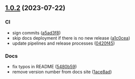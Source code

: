 ## [1.0.2](https://github.com/0x464e/slideshow-video/compare/v1.0.1...v1.0.2) (2023-07-22)


### CI

* sign commits ([a5ad3f8](https://github.com/0x464e/slideshow-video/commit/a5ad3f86c6aff548163f048ee2f8902bf400d6f6))
* skip docs deployment if there is no new release ([a1c0cea](https://github.com/0x464e/slideshow-video/commit/a1c0cea0f44e777318e23c143b51864f283644d4))
* update pipelines and release processes ([0420f45](https://github.com/0x464e/slideshow-video/commit/0420f45031f172860201eb8938b0fbd8dc4cfb8a))

### Docs

* fix typos in README ([5480b59](https://github.com/0x464e/slideshow-video/commit/5480b59d11d95fe0724307ba54e16cdd06a2ec49))
* remove version number from docs site ([1ace8ad](https://github.com/0x464e/slideshow-video/commit/1ace8ad617046d9147c0e574e3fa151c1323c944))
